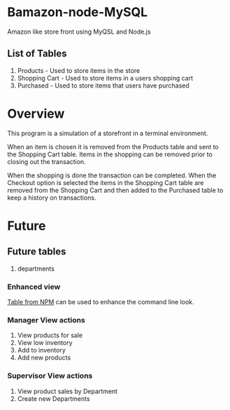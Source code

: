 # Bamazon-node-MySQL
Amazon like store front using MyQSL and Node.js

## List of Tables
1. Products - Used to store items in the store
1. Shopping Cart - Used to store items in a users shopping cart
1. Purchased - Used to store items that users have purchased

# Overview
This program is a simulation of a storefront in a terminal environment. 

When an item is chosen it is removed from the Products table and sent to the Shopping Cart table. Items in the shopping can be removed prior to closing out the transaction. 

When the shopping is done the transaction can be completed. When the Checkout option is selected the items in the Shopping Cart table are removed from the Shopping Cart and then added to the Purchased table to keep a history on transactions. 

# Future

## Future tables
1. departments

### Enhanced view
[Table from NPM](https://www.npmjs.com/package/table#table-usage-predefined-border-templates) can be used to enhance the command line look. 

### Manager View actions

1. View products for sale
1. View low inventory
1. Add to inventory
1. Add new products

### Supervisor View actions 

1. View product sales by Department
1. Create new Departments